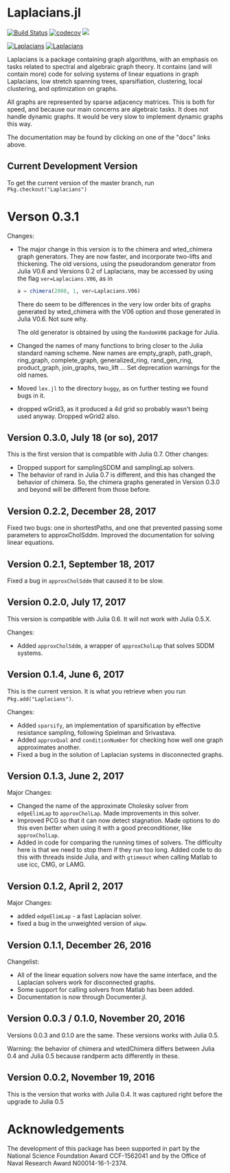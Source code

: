 # Laplacians.jl 

[![Build Status](https://travis-ci.org/danspielman/Laplacians.jl.svg?branch=master)](https://travis-ci.org/danspielman/Laplacians.jl)
[![codecov](https://codecov.io/gh/danspielman/Laplacians.jl/branch/master/graph/badge.svg)](https://codecov.io/gh/danspielman/Laplacians.jl)
[![](https://img.shields.io/badge/docs-latest-blue.svg)](https://danspielman.github.io/Laplacians.jl/latest)

[![Laplacians](http://pkg.julialang.org/badges/Laplacians_0.6.svg)](http://pkg.julialang.org/detail/Laplacians)
[![Laplacians](http://pkg.julialang.org/badges/Laplacians_0.7.svg)](http://pkg.julialang.org/detail/Laplacians)

Laplacians is a package containing graph algorithms, with an emphasis on tasks related to spectral and algebraic graph theory. It contains (and will contain more) code for solving systems of linear equations in graph Laplacians, low stretch spanning trees, sparsifiation, clustering, local clustering, and optimization on graphs.

All graphs are represented by sparse adjacency matrices. This is both for speed, and because our main concerns are algebraic tasks. It does not handle dynamic graphs. It would be very slow to implement dynamic graphs this way.

The documentation may be found by clicking on one of the "docs" links above.


## Current Development Version

To get the current version of the master branch, run `Pkg.checkout("Laplacians")`



# Verson 0.3.1

Changes:

* The major change in this version is to the chimera and wted_chimera graph generators.  They are now faster, and incorporate two-lifts and thickening.  The old versions, using the pseudorandom generator from Julia V0.6 and Versions 0.2 of Laplacians, may be accessed by using the flag `ver=Laplacians.V06`, as in

  ~~~julia
  a = chimera(2000, 1, ver=Laplacians.V06)
  ~~~

  There do seem to be differences in the very low order bits of graphs generated by wted_chimera with the V06 option and those generated in Julia V0.6.  Not sure why. 

  The old generator is obtained by using the `RandomV06` package for Julia.

* Changed the names of many functions to bring closer to the Julia standard naming scheme.  New names are empty_graph, path_graph, ring_graph, complete_graph, generalized_ring, rand_gen_ring, product_graph, join_graphs, two_lift ...  Set deprecation warnings for the old names.

* Moved `lex.jl` to the directory `buggy`, as on further testing we found bugs in it.

* dropped wGrid3, as it produced a 4d grid so probably wasn't being used anyway.  Dropped wGrid2 also.

## Version 0.3.0, July 18 (or so), 2017 

This is the first version that is compatible with Julia 0.7.  Other changes:

* Dropped support for samplingSDDM and samplingLap solvers.
* The behavior of rand in Julia 0.7 is different, and this has changed the behavior of chimera.  So, the chimera graphs generated in Version 0.3.0 and beyond will be different from those before.

## Version 0.2.2, December 28, 2017 

Fixed two bugs: one in shortestPaths, and one that prevented passing some parameters to approxCholSddm.  Improved the documentation for solving linear equations.

## Version 0.2.1, September 18, 2017

Fixed a bug in `approxCholSddm` that caused it to be slow.

## Version 0.2.0, July 17, 2017

This version is compatible with Julia 0.6.  It will not work with
Julia 0.5.X.

Changes:

* Added `approxCholSddm`, a wrapper of `approxCholLap` that solves
  SDDM systems.

## Version 0.1.4, June 6, 2017

This is the current version.  It is what you retrieve when you run `Pkg.add("Laplacians")`. 

Changes:

* Added `sparsify`, an implementation of sparsification by effective resistance sampling, following Spielman and Srivastava.
* Added `approxQual` and `conditionNumber` for checking how well one graph approximates another.
* Fixed a bug in the solution of Laplacian systems in disconnected graphs.

## Version 0.1.3, June 2, 2017

Major Changes:

* Changed the name of the approximate Cholesky solver from `edgeElimLap` to `approxCholLap`.  Made improvements in this solver.
* Improved PCG so that it can now detect stagnation.  Made options to do this even better when using it with a good preconditioner, like `approxCholLap`.
* Added in code for comparing the running times of solvers.  The difficulty here is that we need to stop them if they run too long.  Added code to do this with threads inside Julia, and with `gtimeout` when calling Matlab to use icc, CMG, or LAMG.

## Version 0.1.2, April 2, 2017


Major Changes:

* added `edgeElimLap` - a fast Laplacian solver.
* fixed a bug in the unweighted version of `akpw`. 

## Version 0.1.1, December 26, 2016

Changelist:

* All of the linear equation solvers now have the same interface, and the Laplacian solvers work for disconnected graphs. 
* Some support for calling solvers from Matlab has been added.
* Documentation is now through Documenter.jl.

## Version 0.0.3 / 0.1.0, November 20, 2016

Versions 0.0.3 and 0.1.0 are the same.
These versions works with Julia 0.5.

Warning: the behavior of chimera and wtedChimera differs between Julia 0.4 and Julia 0.5 because randperm acts differently in these.

## Version 0.0.2, November 19, 2016

This is the version that works with Julia 0.4.
It was captured right before the upgrade to Julia 0.5



# Acknowledgements

The development of this package has been supported in part by the
National Science Foundation Award CCF-1562041  and by the Office of Naval
Research Award N00014-16-1-2374.
